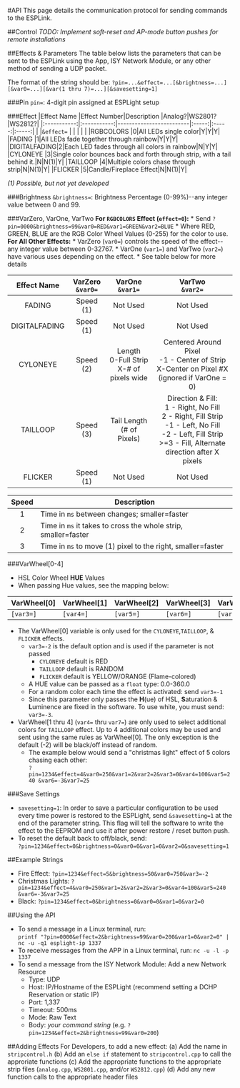 #API
This page details the communication protocol for sending commands to the ESPLink.

##Control
*TODO: Implement soft-reset and AP-mode button pushes for remote installations*

##Effects & Parameters
The table below lists the parameters that can be sent to the ESPLink using the App, ISY Network Module, or any other method of sending a UDP packet.

The format of the string should be: 
`?pin=...&effect=...[&brightness=...][&var0=...][&var(1 thru 7)=...][&savesetting=1]`

###Pin
`pin=`:	4-digit pin assigned at ESPLight setup

###Effect
|Effect Name  |Effect Number|Description              |Analog?|WS2801?|WS2812?|
|:-----------:|:-----------:|-------------------------|:-----:|:-----:|:-----:|
|             |`&effect=`   |                         |       |       |       |
|RGBCOLORS    |0|All LEDs single color|Y|Y|Y|
|FADING       |1|All LEDs fade together through rainbow|Y|Y|Y|
|DIGITALFADING|2|Each LED fades through all colors in rainbow|N|Y|Y|
|CYLONEYE     |3|Single color bounces back and forth through strip, with a tail behind it.|N|N(1)|Y|
|TAILLOOP     |4|Multiple colors chase through strip|N|N(1)|Y|
|FLICKER      |5|Candle/Fireplace Effect|N|N(1)|Y|

*(1) Possible, but not yet developed*

###Brightness
`&brightness=`: Brightness Percentage (0-99%)--any integer value between 0 and 99.

###VarZero, VarOne, VarTwo
**For `RGBCOLORS` Effect (`effect=0`):** 
    * Send `?pin=0000&brightness=99&var0=RED&var1=GREEN&var2=BLUE`
	* Where RED, GREEN, BLUE are the RGB Color Wheel Values (0-255) for the color to use.
**For All Other Effects:**
    * VarZero (`var0=`) controls the speed of the effect--any integer value between 0-32767.
    * VarOne (`var1=`) and VarTwo (`var2=`) have various uses depending on the effect.
    * See table below for more details

|Effect Name  |VarZero<br />`&var0=`|VarOne<br />`&var1=`|VarTwo<br />`&var2=`|
|:-----------:|:--------------:|:-------------:|:-------------:|
|FADING       |Speed (1)       |Not Used       |Not Used       |
|DIGITALFADING|Speed (1)       |Not Used       |Not Used       |
|CYLONEYE     |Speed (2)       |Length<br />0-Full Strip<br />X-# of pixels wide|Centered Around Pixel<br />-1 - Center of Strip<br />X-Center on Pixel #X<br />(ignored if VarOne = 0)|
|TAILLOOP     |Speed (3)       |Tail Length<br />(# of Pixels)|Direction & Fill:<br />1 - Right, No Fill<br />2 - Right, Fill Strip<br />-1 - Left, No Fill<br />-2 - Left, Fill Strip<br />>=3 - Fill, Alternate direction after X pixels|
|FLICKER      |Speed (1)       |Not Used       |Not Used       |

|Speed|Description|
|:---:|-----------|
|1    |Time in `ms` between changes; smaller=faster|
|2    |Time in `ms` it takes to cross the whole strip, smaller=faster|
|3    |Time in `ms` to move (1) pixel to the right, smaller=faster|

###VarWheel[0-4]
 * HSL Color Wheel **HUE** Values
 * When passing Hue values, see the mapping below:

|VarWheel[0]|VarWheel[1]|VarWheel[2]|VarWheel[3]|VarWheel[4]|
|-----------|-----------|-----------|-----------|-----------|
|`[var3=]`  |`[var4=]`  |`[var5=]`  |`[var6=]`  |`[var7=]`  |

 * The VarWheel[0] variable is only used for the `CYLONEYE`,`TAILLOOP`, & `FLICKER` effects.
 	* `var3=-2` is the default option and is used if the parameter is not passed
 		* `CYLONEYE` default is RED
 		* `TAILLOOP` default is RANDOM
 		* `FLICKER` default is YELLOW/ORANGE (Flame-colored)
 	* A HUE value can be passed as a `float` type: 0.0-360.0
 	* For a random color each time the effect is activated: send `var3=-1`
 	* Since this parameter only passes the **H**(ue) of HSL, **S**aturation & **L**uminence are fixed in the software. To use white, you must send: `var3=-3`.
 * VarWheel[1 thru 4] (`var4=` thru `var7=`) are only used to select additional colors for `TAILLOOP` effect.  Up to 4 additional colors may be used and sent using the same rules as VarWheel[0]. The only exception is the default (-2) will be black/off instead of random.
 	* The example below would send a "christmas light" effect of 5 colors chasing each other:<br />`?pin=1234&effect=4&var0=250&var1=2&var2=2&var3=0&var4=100&var5=240 &var6=-3&var7=25`

###Save Settings
 * `savesetting=1`: In order to save a particular configuration to be used every time power is restored to the ESPLight, send `&savesetting=1` at the end of the parameter string.  This flag will tell the software to write the effect to the EEPROM and use it after power restore / reset button push.
 * To reset the default back to off/black, send:<br />`?pin=1234&effect=0&brightness=0&var0=0&var1=0&var2=0&savesetting=1`

##Example Strings
 * Fire Effect: `?pin=1234&effect=5&brightness=50&var0=750&var3=-2`
 * Christmas Lights: `?pin=1234&effect=4&var0=250&var1=2&var2=2&var3=0&var4=100&var5=240 &var6=-3&var7=25`
 * Black: `?pin=1234&effect=0&brightness=0&var0=0&var1=0&var2=0`

##Using the API
 * To send a message in a Linux terminal, run:<br />`printf "?pin=0000&effect=2&brightness=99&var0=200&var1=0&var2=0" | nc -u -q1 esplight-ip 1337`
 * To receive messages from the APP in a Linux terminal, run: `nc -u -l -p 1337`
 * To send a message from the ISY Network Module: Add a new Network Resource
 	- Type: UDP
 	- Host: IP/Hostname of the ESPLight (recommend setting a DCHP Reservation or static IP)
 	- Port: 1,337
 	- Timeout: 500ms
 	- Mode: Raw Text
 	- Body: *your command string* (e.g. `?pin=1234&effect=2&brightness=99&var0=200`)

##Adding Effects
For Developers, to add a new effect:
(a) Add the name in `stripcontrol.h`
(b) Add an `else if` statement to `stripcontrol.cpp` to call the approriate functions
(c) Add the appropriate functions to the appropriate strip files (`analog.cpp`, `WS2801.cpp`, and/or `WS2812.cpp`)
(d) Add any new function calls to the appropriate header files
